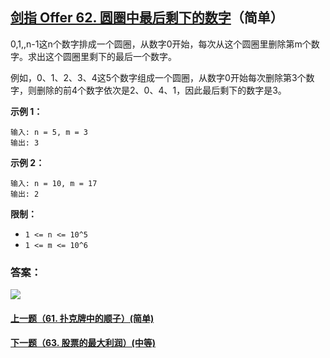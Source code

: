 ## [剑指 Offer 62. 圆圈中最后剩下的数字](https://leetcode-cn.com/problems/yuan-quan-zhong-zui-hou-sheng-xia-de-shu-zi-lcof/)（简单）

0,1,,n-1这n个数字排成一个圆圈，从数字0开始，每次从这个圆圈里删除第m个数字。求出这个圆圈里剩下的最后一个数字。

例如，0、1、2、3、4这5个数字组成一个圆圈，从数字0开始每次删除第3个数字，则删除的前4个数字依次是2、0、4、1，因此最后剩下的数字是3。



**示例 1：**

```
输入: n = 5, m = 3
输出: 3
```

**示例 2：**

```
输入: n = 10, m = 17
输出: 2
```



**限制：**

- `1 <= n <= 10^5`
- `1 <= m <= 10^6`



### 答案：



![](https://img-blog.csdnimg.cn/20200807155236311.png)

#### [上一题（61. 扑克牌中的顺子）(简单)](https://github.com/sdwwld/leetCode/blob/master/src/main/java/com/wld/java/offer/剑指Offer61.md)

#### [下一题（63. 股票的最大利润）(中等)](https://github.com/sdwwld/leetCode/blob/master/src/main/java/com/wld/java/offer/剑指Offer63.md)